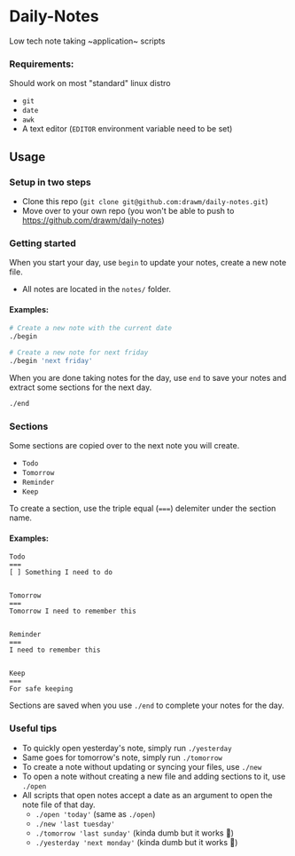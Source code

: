 Daily-Notes
===

Low tech note taking ~application~ scripts

### Requirements:
Should work on most "standard" linux distro
* `git`
* `date`
* `awk`
* A text editor (`EDITOR` environment variable need to be set)

## Usage

### Setup in two steps
* Clone this repo (`git clone git@github.com:drawm/daily-notes.git`)
* Move over to your own repo (you won't be able to push to https://github.com/drawm/daily-notes)

### Getting started
When you start your day, use `begin` to update your notes, create a new note file.
* All notes are located in the `notes/` folder.

#### Examples:
```bash
# Create a new note with the current date
./begin

# Create a new note for next friday
./begin 'next friday'
```

When you are done taking notes for the day, use `end` to save your notes and extract some sections for the next day.
```bash
./end
```

### Sections
Some sections are copied over to the next note you will create.
* `Todo`
* `Tomorrow`
* `Reminder`
* `Keep`

To create a section, use the triple equal (`===`) delemiter under the section name.


#### Examples:
```
Todo
===
[ ] Something I need to do


Tomorrow
===
Tomorrow I need to remember this


Reminder
===
I need to remember this


Keep
===
For safe keeping
```

Sections are saved when you use `./end` to complete your notes for the day.

### Useful tips
* To quickly open yesterday's note, simply run `./yesterday`
* Same goes for tomorrow's note, simply run `./tomorrow`
* To create a note without updating or syncing your files, use `./new` 
* To open a note without creating a new file and adding sections to it, use `./open`
* All scripts that open notes accept a date as an argument to open the note file of that day.
    * `./open 'today'` (same as `./open`)
    * `./new 'last tuesday'`
    * `./tomorrow 'last sunday'` (kinda dumb but it works :shrug:)
    * `./yesterday 'next monday'` (kinda dumb but it works :shrug:)

